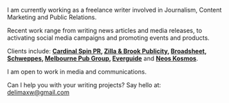 I am currently working as a freelance writer involved in Journalism, Content Marketing and Public Relations. 

Recent work range from writing news articles and media releases, to activating social media campaigns and promoting events and products.

Clients include: **[Cardinal Spin PR](http://www.cardinalspin.com.au/), [Zilla & Brook Publicity](http://www.zillaandbrook.com.au/), [Broadsheet](http://www.broadsheet.com.au/melbourne/), [Schweppes](http://www.cocktailrevolution.com.au/), [Melbourne Pub Group](http://www.thepublican.com.au/), [Everguide](http://www.everguide.com.au/)** and **[Neos Kosmos](http://www.neoskosmos.com.au/news/en)**. 

I am open to work in media and communications. 


Can I help you with your writing projects? Say hello at: [delimaxw@gmail.com](mailto:delimaxw@gmail.com)